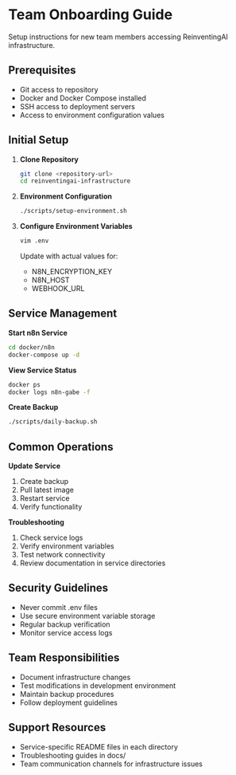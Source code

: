 # Team Onboarding Guide

Setup instructions for new team members accessing ReinventingAI infrastructure.

## Prerequisites

- Git access to repository
- Docker and Docker Compose installed
- SSH access to deployment servers
- Access to environment configuration values

## Initial Setup

1. **Clone Repository**
   ```bash
   git clone <repository-url>
   cd reinventingai-infrastructure
   ```

2. **Environment Configuration**
   ```bash
   ./scripts/setup-environment.sh
   ```

3. **Configure Environment Variables**
   ```bash
   vim .env
   ```
   Update with actual values for:
   - N8N_ENCRYPTION_KEY
   - N8N_HOST
   - WEBHOOK_URL

## Service Management

**Start n8n Service**
```bash
cd docker/n8n
docker-compose up -d
```

**View Service Status**
```bash
docker ps
docker logs n8n-gabe -f
```

**Create Backup**
```bash
./scripts/daily-backup.sh
```

## Common Operations

**Update Service**
1. Create backup
2. Pull latest image
3. Restart service
4. Verify functionality

**Troubleshooting**
1. Check service logs
2. Verify environment variables
3. Test network connectivity
4. Review documentation in service directories

## Security Guidelines

- Never commit .env files
- Use secure environment variable storage
- Regular backup verification
- Monitor service access logs

## Team Responsibilities

- Document infrastructure changes
- Test modifications in development environment
- Maintain backup procedures
- Follow deployment guidelines

## Support Resources

- Service-specific README files in each directory
- Troubleshooting guides in docs/
- Team communication channels for infrastructure issues